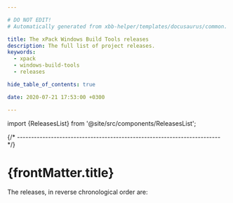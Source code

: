 ```yaml
---

# DO NOT EDIT!
# Automatically generated from xbb-helper/templates/docusaurus/common.

title: The xPack Windows Build Tools releases
description: The full list of project releases.
keywords:
  - xpack
  - windows-build-tools
  - releases

hide_table_of_contents: true

date: 2020-07-21 17:53:00 +0300

---
```


<head><title>{frontMatter.title}</title></head>
<head><meta property="og:title" content={frontMatter.title}/></head>

import {ReleasesList} from '@site/src/components/ReleasesList';

{/* ------------------------------------------------------------------------ */}

# {frontMatter.title}

The releases, in reverse chronological order are:

<ReleasesList />
